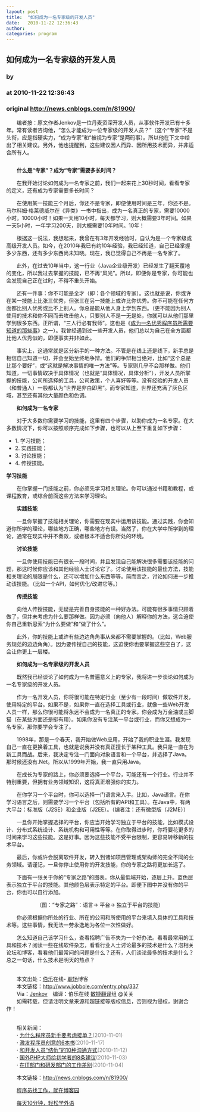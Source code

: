 ```yaml
---
layout: post
title:  "如何成为一名专家级的开发人员"
date:   2010-11-22 12:36:43
author: 
categories: program
---
```


## 如何成为一名专家级的开发人员
### by 
### at 2010-11-22 12:36:43
### original <http://news.cnblogs.com/n/81900/>

<p>　　编者按：原文作者Jenkov是一位丹麦资深开发人员，从事软件开发已有十多年。常有读者咨询他，“怎么才能成为一位专家级的开发人员？”（这个“专家”不是头衔，应是指硬实力，“成为专家”和“被视为专家”是两码事）。所以他在下文中给出了相关建议。另外，他也提醒到，这些建议因人而异、因所用技术而异，并非适合所有人。</p>
<div><img style="display:block;margin-left:auto;margin-right:auto" src="http://pic003.cnblogs.com/2010/104216/201011/2010112212084521.jpg" alt="">
<p>　　<strong>什么是“专家”？成为“专家”需要多长时间？</strong></p>
<p>　　在我开始讨论如何成为一名专家之前，我们一起来花上30秒时间，看看专家的定义，还有成为专家需要多长时间？</p>
<p>　　在使用某一技能三个月后，你还不是专家，即便使用时间是三年，你还不是。马尔科姆·格莱德威尔在《异类》一书中指出，成为一名真正的专家，需要10000小时。10000小时！如果一天用10小时，每天都学习，则大概需要3年时间。如果一天5小时，一年学习200天，则大概需要10年时间。10年！</p>
<p>　　根据这一说法，我想起来，我曾在有3年开发经验时，自认为是一个专家级或高级开发人员。如今，在2010年我已有约10年经验，我已经知道，自己已经掌握多少东西，还有多少东西尚未知晓。现在，我已觉得自己不再是一名专家了。</p>
<p>　　此外，在过去10年当中，这一行业（Java企业级开发）已经发生了翻天覆地的变化，所以我过去掌握的技能，已不再“风光”。所以，即便你是专家，你可能也会发现自己正在过时，不得不重头开始。</p>
<p>　　还有一件事：你不可能是全才（即：各个领域的专家）。这也就是说，你或许在某一技能上比张三优秀，但张三在另一技能上或许比你优秀。你不可能在任何方面都比别人优秀或比不上别人。你总是能从他人身上学到东西。（更不能因为别人使用的技术和你不同而去攻击他人，只要别人不是一无是处，你就可以从他们那里学到很多东西。正所谓，“三人行必有我师”。这也是《<a href="http://www.jobbole.com/entry.php/282">成为一名优秀程序员所需要知道的那些事</a>》之一）。我曾经遇到过一些开发人员，他们总以为自己在全方面都比他人优秀似的，即便事实并非如此。</p>
<p>　　事实上，这通常就是区分新手的一种方法。不管是在线上还是线下，新手总是相信自己知道一切，并会至始至终地争辩。他们的争辩相当绝对，比如“这个总是比那个要好”，或“这就是解决事情的唯一方法”等。专家则几乎不会那样做。他们知道，一切事情取决于具体情况（也就是“具体情况，具体分析”），开发人员所掌握的技能，公司所选择的工具，公司政策，个人喜好等等。没有经验的开发人员（和普通人）一般都认为“世界是非白即黑”。而专家知道，世界还充满了灰色区域，甚至还有其他大量颜色和色调。</p>
<p>　　<strong>如何成为一名专家</strong></p>
<p>　　对于大多数你需要学习的技能，这里有四个步骤，以助你成为一名专家。在大多数情况下，你可以按照顺序完成如下步骤，也可以从上至下重复如下步骤：</p>
<ul>
<li> 1. 学习技能；</li>
<li> 2. 实践技能；</li>
<li> 3. 讨论技能；</li>
<li> 4. 传授技能。</li>
</ul>
<strong>学习技能</strong>
<p>　　在你掌握一门技能之前，你必须先学习相关理论。你可以通过书籍和教程，或课程教育，或综合前面这些方法来学习理论。</p>
<p>　　<strong>实践技能</strong></p>
<p>　　一旦你掌握了技能相关理论，你需要在现实中运用该技能。通过实践，你会知道你所学的理论，哪些地方正确，哪些地方有误。当然了，你在大学中所学到的理论，通常在现实中并不奏效，或者根本不适合你所处的环境。</p>
<p>　　<strong>讨论技能</strong></p>
<p>　　一旦你使用技能已有很长一段时间，并且发现自己能解决很多需要该技能的问题，那这时候你应该和其他经验人士讨论它了。讨论使用该技能的最佳方法，技能相关理论的局限是什么，还可以增加什么东西等等。简而言之，讨论如何进一步推动该技能。（比如一个API，如何优化/改进它等。）</p>
<p>　　<strong>传授技能</strong></p>
<p>　　向他人传授技能，无疑是完善自身技能的一种好办法。可能有很多事情只顾着做了，但并未考虑为什么要那样做。因为必须（向他人）解释你的方法，这会迫使你自己重新思索“为什么要做”和“做了什么”。</p>
<p>　　此外，你的技能上或许有些边边角角事从来都不需要掌握的。（比如，Web服务规范的边边角角）。因为要传授自己的技能，这迫使你也要掌握这些空白了，这会让你更上一层楼。</p>
<p>　　<strong>如何成为一名专家级的开发人员</strong></p>
<p>　　既然我已经谈论了如何成为一名普遍意义上的专家，我将进一步谈论如何成为一名专家级的开发人员。</p>
<p>　　作为一名开发人员，你将很可能在特定行业（至少有一段时间）做软件开发，使用特定的平台。如果不是，如果你一直在选择工具或行业，就像一些Web开发人员一样，那么你很可能将永远不会成为一名真正的专家。你会成为万金油或三脚猫（在某些方面还是挺有用）。如果你没有专注某一平台或行业，而你又想成为一名专家，那你要学会专注了。</p>
<p>　　1998年，那是一个春天，我开始做Web应用，开始了我的职业生涯。我发现自己一直在更换着工具，也就是说我并没有真正擅长于某种工具。我只是一直在为新工具而战。后来，我决定专注一门面向对象语言和一个平台，并选择了Java。那时候还没有.Net。所以从1999年开始，我一直只用Java。</p>
<p>　　在成长为专家的路上，你必须要选择一个平台，可能还有一个行业。行业并不特别重要，但拥有业务领域知识，这将真正增强你的实力。</p>
<p>　　在你学习一个平台时，你可以选择一门语言来入手。比如，Java语言。在你学习语言之后，则需要学习一个平台（包括所有的API和工具）。在Java中，有两大平台：标准版（J2SE）和企业版（J2EE）。（编者注：还有微型版（J2ME））</p>
<p>　　一旦你开始掌握选择的平台，你应当开始学习独立于平台的技能，比如模式设计、分布式系统设计、系统机构和可用性等等。在你取得进步时，你将要花更多的时间来学习这些技能。这是好事。因为这些技能不受平台限制，更容易转移新的技术平台。</p>
<p>　　最后，你或许会脱离软件开发，转入到诸如项目管理或架构师的完全不同的业务领域。请谨记，一旦你停止使用你的开发技能，你的专家之路将更加长远了。</p>
<p>　　下面有一张关于你的“专家之路”的图表。你从最低端开始，逐层上升。蓝色层表示独立于平台的技能。其他颜色层表示特定的平台。即便下图中并没有你的平台，你也可以自行添加。</p>
<p style="text-align:center"><img style="display:block;margin-left:auto;margin-right:auto" src="http://pic003.cnblogs.com/2010/104216/201011/2010112212092356.png" alt="">（图：“专家之路”：语言-&gt; 平台-&gt; 独立于平台的技能）</p>
<p style="text-align:left">　　你必须根据你所处的行业、所在的公司和所使用的平台来填入具体的工具和技术等。这些事情，我无法一劳永逸地为各位一次性做好。</p>
<p>　　怎么知道自己该学习什么，查看招聘广告不失为一个好办法。看看最常用的工具和技术？阅读一些在线软件杂志，看看行业人士讨论最多的技术是什么？泡相关论坛和博客，看看他们最常问的问题是什么？还有，人们谈论最多的技术是什么？总之一句话，什么技术是明天的热点？</p>
<p><br> 　　本文出处：<a href="http://www.jobbole.com/">伯乐</a>在线- <a href="http://www.jobbole.com/blog.php">职场</a>博客<br> 　　本文链接：<a href="http://www.jobbole.com/entry.php/337">http://www.jobbole.com/entry.php/337</a><br> 　　Via：<a rel="nofollow" href="http://tutorials.jenkov.com/software-as-career/how-to-become-an-expert-developer.html">Jenkov</a>　编译：伯乐在线 <a href="http://www.jobbole.com/showthread.php/3546">敏捷翻译</a>组 @关关<br> 　　如需转载，但请注明文章来源和超链接等版权信息，否则视为侵权，谢谢合作！　</p>
<p><a rel="nofollow" href="http://tutorials.jenkov.com/software-as-career/how-to-become-an-expert-developer.html"></a></p>
</div><p><br>　　相关新闻：<br>　　· <a href="http://news.cnblogs.com/n/79266/">为什么程序员新手要考虑接单？</a><span style="color:gray">(2010-11-01)</span><br>　　· <a href="http://news.cnblogs.com/n/81379/">激发程序员创意的6本书</a><span style="color:gray">(2010-11-17)</span><br>　　· <a href="http://news.cnblogs.com/n/80820/">和开发人员“结仇”的10种沟通方式</a><span style="color:gray">(2010-11-12)</span><br>　　· <a href="http://news.cnblogs.com/n/79623/">国外PHP大师给初学者的8条建议</a><span style="color:gray">(2010-11-03)</span><br>　　· <a href="http://news.cnblogs.com/n/79733/">在IT部门和研发部门的工作差别</a><span style="color:gray">(2010-11-04)</span><br></p><p>　　本文链接：<a href="http://news.cnblogs.com/n/81900/">http://news.cnblogs.com/n/81900/</a></p><p>　　<a href="http://job.cnblogs.com">程序员找工作，就在博客园</a></p><p>　　<a href="http://a4.yeshj.com/rd/34138/">每天10分钟，轻松学外语</a></p><img src="http://news.cnblogs.com/news/rssclick.aspx?id=81900" width="1" height="1" alt="">